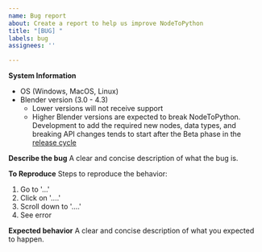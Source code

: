 ```yaml
---
name: Bug report
about: Create a report to help us improve NodeToPython
title: "[BUG] "
labels: bug
assignees: ''

---
```


**System Information**
* OS (Windows, MacOS, Linux)
* Blender version (3.0 - 4.3)
    * Lower versions will not receive support
    * Higher Blender versions are expected to break NodeToPython. Development to add the required new nodes, data types, and breaking API changes tends to start after the Beta phase in the [release cycle](https://developer.blender.org/docs/handbook/release_process/release_cycle/)

**Describe the bug**
A clear and concise description of what the bug is.

**To Reproduce**
Steps to reproduce the behavior:
1. Go to '...'
2. Click on '....'
3. Scroll down to '....'
4. See error

**Expected behavior**
A clear and concise description of what you expected to happen.
